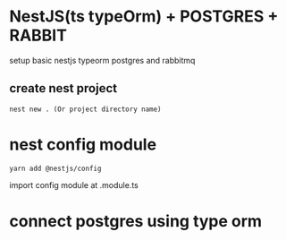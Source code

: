 # NestJS(ts typeOrm) + POSTGRES + RABBIT
setup basic nestjs typeorm postgres and rabbitmq

## create nest project 
```
nest new . (Or project directory name)
```

# nest config module
```
yarn add @nestjs/config
```

import config module at .module.ts


# connect postgres using type orm
